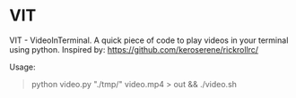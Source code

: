 # VIT
VIT -  VideoInTerminal. A quick piece of code to play videos in your terminal using python. Inspired by: https://github.com/keroserene/rickrollrc/

Usage:

> python video.py "./tmp/" video.mp4 > out && ./video.sh
